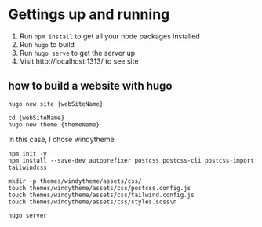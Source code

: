 # Gettings up and running

1. Run `npm install` to get all your node packages installed
2. Run `hugo` to build
3. Run `hugo serve` to get the server up
4. Visit http://localhost:1313/ to see site

## how to build a website with hugo

```
hugo new site {webSiteName}
```

```
cd {webSiteName}
hugo new theme {themeName}
```

In this case, I chose windytheme

```
npm init -y
npm install --save-dev autoprefixer postcss postcss-cli postcss-import tailwindcss
```

```
mkdir -p themes/windytheme/assets/css/
touch themes/windytheme/assets/css/postcss.config.js
touch themes/windytheme/assets/css/tailwind.config.js
touch themes/windytheme/assets/css/styles.scss\n
```

```
hugo server
```
